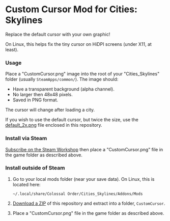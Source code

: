 
# Custom Cursor Mod for Cities: Skylines

Replace the default cursor with your own graphic!

On Linux, this helps fix the tiny cursor on HiDPI screens (under X11, at least).


### Usage

Place a "CustomCursor.png" image into the root of your "Cities_Skylines" folder
(usually `SteamApps/common/`). The image should:

* Have a transparent background (alpha channel).
* No larger then 48x48 pixels.
* Saved in PNG format.

The cursor will change after loading a city.

If you wish to use the default cursor, but twice the size, use the
[default_2x.png](https://github.com/lah7/cs-custom-cursor-mod/raw/refs/heads/master/default_2x.png)
file enclosed in this repository.


### Install via Steam

[Subscribe on the Steam Workshop](https://steamcommunity.com/sharedfiles/filedetails/?id=2650172411) then place a "CustomCursor.png" file in the game folder as
described above.


### Install outside of Steam

1. Go to your local mods folder (near your save data). On Linux, this is located here:

       ~/.local/share/Colossal Order/Cities_Skylines/Addons/Mods

2. [Download a ZIP](https://github.com/lah7/cs-custom-cursor-mod/archive/refs/heads/master.zip) of this repository and extract into a folder, `CustomCursor`.

3. Place a "CustomCursor.png" file in the game folder as described above.

